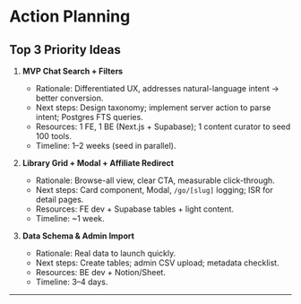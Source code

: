 # Action Planning

## Top 3 Priority Ideas

1. **MVP Chat Search + Filters**
   - Rationale: Differentiated UX, addresses natural-language intent → better conversion.
   - Next steps: Design taxonomy; implement server action to parse intent; Postgres FTS queries.
   - Resources: 1 FE, 1 BE (Next.js + Supabase); 1 content curator to seed 100 tools.
   - Timeline: 1–2 weeks (seed in parallel).

2. **Library Grid + Modal + Affiliate Redirect**
   - Rationale: Browse-all view, clear CTA, measurable click-through.
   - Next steps: Card component, Modal, `/go/[slug]` logging; ISR for detail pages.
   - Resources: FE dev + Supabase tables + light content.
   - Timeline: ~1 week.

3. **Data Schema & Admin Import**
   - Rationale: Real data to launch quickly.
   - Next steps: Create tables; admin CSV upload; metadata checklist.
   - Resources: BE dev + Notion/Sheet.
   - Timeline: 3–4 days.

---
